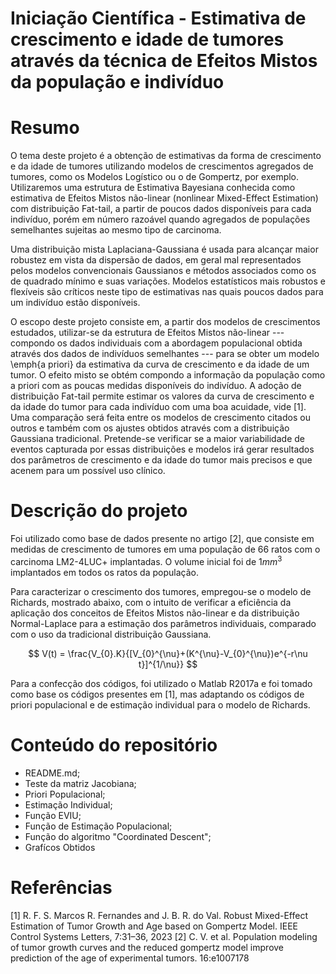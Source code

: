 # Iniciação Científica - Estimativa de crescimento e idade de tumores através da técnica de Efeitos Mistos da população e indivíduo

# Resumo

O tema deste projeto é a obtenção de estimativas da forma de crescimento e da idade de tumores utilizando modelos de crescimentos agregados de tumores, como os Modelos Logístico ou o de Gompertz, por exemplo. Utilizaremos uma estrutura de Estimativa Bayesiana conhecida como estimativa de Efeitos Mistos não-linear (nonlinear Mixed-Effect Estimation) com distribuição Fat-tail,  a partir de poucos dados disponíveis para cada indivíduo, porém em número razoável quando agregados de populações semelhantes sujeitas ao mesmo tipo de carcinoma.

Uma distribuição mista Laplaciana-Gaussiana é usada para alcançar maior robustez em vista da dispersão de dados, em geral mal representados pelos modelos convencionais Gaussianos e métodos associados como os de quadrado mínimo e suas variações. Modelos estatísticos mais robustos e flexíveis são críticos neste tipo de estimativas nas quais poucos dados para um indivíduo estão disponíveis. 

O escopo deste projeto consiste em, a partir dos modelos de crescimentos estudados, utilizar-se da estrutura de Efeitos Mistos não-linear --- compondo os dados individuais com a abordagem populacional obtida através dos dados de indivíduos semelhantes --- para se obter um modelo \emph{a priori} da estimativa da curva de crescimento e da idade de um tumor. O efeito misto se obtém compondo a informação da população como a priori com as poucas medidas disponíveis do indivíduo. A adoção de distribuição Fat-tail permite estimar os valores da curva de crescimento e da idade do tumor para cada indivíduo com uma boa acuidade, vide [1].  Uma comparação será feita entre os modelos de crescimento citados ou outros e também com os ajustes obtidos através com a distribuição Gaussiana tradicional. Pretende-se verificar se a maior variabilidade de eventos capturada por essas distribuições e modelos irá gerar resultados dos parâmetros de crescimento e da idade do tumor mais precisos e que acenem para um possível uso clínico.


# Descrição do projeto

Foi utilizado como base de dados presente no artigo [2], que consiste em medidas de crescimento de tumores em uma população de 66 ratos com o carcinoma LM2-4LUC+ implantadas. O volume inicial foi de $1{mm^3}$ implantados em todos os ratos da população. 

Para caracterizar o crescimento dos tumores, empregou-se o modelo de Richards, mostrado abaixo, com o intuito de verificar a eficiência da aplicação dos conceitos de Efeitos Mistos não-linear e da distribuição Normal-Laplace para a estimação dos parâmetros individuais, comparado com o uso da tradicional distribuição Gaussiana.

$$
    V(t) = \frac{V_{0}.K}{[V_{0}^{\nu}+(K^{\nu}-V_{0}^{\nu})e^{-r\nu t}]^{1/\nu}}
$$

Para a confecção dos códigos, foi utilizado o Matlab R2017a e foi tomado como base os códigos presentes em [1], mas adaptando os códigos de priori populacional e de estimação individual para o modelo de Richards.

# Conteúdo do repositório

- README.md;
- Teste da matriz Jacobiana;
- Priori Populacional;
- Estimação Individual;
- Função EVIU;
- Função de Estimação Populacional;
- Função do algoritmo "Coordinated Descent";
- Grafícos Obtidos

# Referências
[1] R. F. S. Marcos R. Fernandes and J. B. R. do Val. Robust Mixed-Effect Estimation of Tumor Growth and Age based on Gompertz Model. IEEE Control Systems Letters, 7:31–36, 2023
[2] C. V. et al. Population modeling of tumor growth curves and the reduced gompertz model improve prediction of the age of experimental tumors. 16:e1007178
